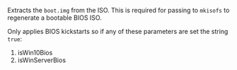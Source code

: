 Extracts the `boot.img` from the ISO. This is required for passing to `mkisofs` to regenerate a bootable BIOS ISO.

Only applies BIOS kickstarts so if any of these parameters are set the string `true`:

1. isWin10Bios
2. isWinServerBios